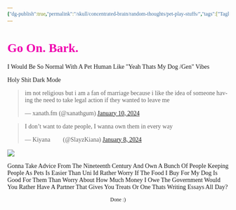 ```yaml
---
{"dg-publish":true,"permalink":"/skull/concentrated-brain/random-thoughts/pet-play-stuffs/","tags":["Tagless"],"noteIcon":""}
---
```


<style id="Force_Custom_Fonts" type="text/css">@font-face{font-style:normal;font-family:"Merriweather";src:local("Merriweather")}@font-face{font-style:bolder;font-family:"Merriweather";src:local("Merriweather")}@font-face{font-style:normal;font-family:"Merriweather";src:local("Merriweather");unicode-range:U+0-FF,U+2E80-9FFF,U+F900-FAFF,U+FE30-FE4F,U+20000-2FA1F}@font-face{font-style:bolder;font-family:"Merriweather";src:local("Merriweather");unicode-range:U+0-FF,U+2E80-9FFF,U+F900-FAFF,U+FE30-FE4F,U+20000-2FA1F}@font-face{font-style:normal;font-family:"Merriweather";src:local("Merriweather");unicode-range:U+0-FF}@font-face{font-style:bolder;font-family:"Merriweather";src:local("Merriweather");unicode-range:U+0-FF}:not(pre):not(code):not(textarea):not(tt):not(kbd):not(samp):not(var){font-family:"Merriweather"!important}pre,code,textarea,tt,kbd,samp,var{font-family:monospace!important}pre *,code *,textarea *,tt *,kbd *,samp *,var *{font-family:monospace!important}</style>


# <span style="color:#F000AF">Go On. Bark.</span>



I Would Be So Normal With A Pet Human
Like "Yeah Thats My Dog /Gen"  Vibes

Holy Shit
Dark Mode
    <blockquote class="twitter-tweet" data-theme="dark"><p lang="en" dir="ltr">im not religious but i am a fan of marriage because i like the idea of someone having the need to take legal action if they wanted to leave me</p>&mdash; xanath.fm (@xanathgum) <a href="https://twitter.com/xanathgum/status/1745168249367544110?ref_src=twsrc%5Etfw">January 10, 2024</a></blockquote> <script async src="https://platform.twitter.com/widgets.js" charset="utf-8"></script>
<blockquote class="twitter-tweet" data-theme="dark"><p lang="en" dir="ltr">I don’t want to date people, I wanna own them in every way</p>&mdash; Kiyana 🏳️‍⚧️ (@SlayzKiana) <a href="https://twitter.com/SlayzKiana/status/1744412380254392641?ref_src=twsrc%5Etfw">January 8, 2024</a></blockquote> <script async src="https://platform.twitter.com/widgets.js" charset="utf-8"></script>

![](https://i.imgur.com/2VzFV7K.png)

Gonna Take Advice From The Nineteenth Century And Own A Bunch Of People
Keeping People As Pets Is Easier Than Uni
Id Rather Worry If The Food I Buy For My Dog Is Good For Them Than Worry About How Much Money I Owe The Government
Would You Rather Have A Partner That Gives You Treats Or One Thats Writing Essays All Day?




<center><sub>Done :)</sub></center>


<script src="https://utteranc.es/client.js"
        repo="WonderingGodling/My-Mind-Space"
        issue-term="title"
        theme="preferred-color-scheme"
        crossorigin="anonymous"
        async>
</script>